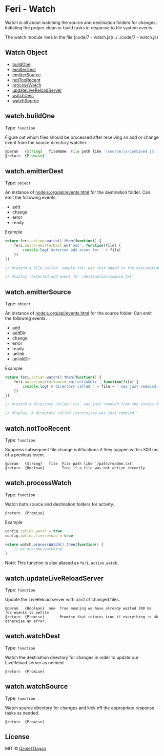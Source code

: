 # Feri - Watch

Watch is all about watching the source and destination folders for changes. Initiating the proper clean or build tasks in response to file system events.

The watch module lives in the file [code/7 - watch.js](../../code/7 - watch.js)

## Watch Object

* [buildOne](#watchbuildone)
* [emitterDest](#watchemitterdest)
* [emitterSource](#watchemittersource)
* [notTooRecent](#watchnottoorecent)
* [processWatch](#watchprocesswatch)
* [updateLiveReloadServer](#watchupdatelivereloadserver)
* [watchDest](#watchwatchdest)
* [watchSource](#watchwatchsource)

## watch.buildOne

Type: `function`

Figure out which files should be processed after receiving an add or change event from the source directory watcher.

```js
@param   {String}   fileName  File path like '/source/js/combined.js'
@return  {Promise}
```

## watch.emitterDest

Type: `object`

An instance of [nodejs.org/api/events.html](https://nodejs.org/api/events.html) for the destination folder. Can emit the following events.

* add
* change
* error
* ready

Example

```js
return feri.action.watch().then(function() {
    feri.watch.emitterDest.on('add', function(file) {
        console.log('detected add event for ' + file)
    })
})

// pretend a file called 'sample.txt' was just added to the destination folder

// display 'detected add event for /destination/sample.txt'
```

## watch.emitterSource

Type: `object`

An instance of [nodejs.org/api/events.html](https://nodejs.org/api/events.html) for the source folder. Can emit the following events.

* add
* addDir
* change
* error
* ready
* unlink
* unlinkDir

Example

```js
return feri.action.watch().then(function() {
    feri.watch.emitterSource.on('unlinkDir', function(file) {
        console.log('A directory called ' + file + ' was just removed.')
    })
})

// pretend a directory called 'css' was just removed from the source folder

// display 'A directory called /source/css was just removed.'
```

## watch.notTooRecent

Type: `function`

Suppress subsequent file change notifications if they happen within 300 ms of a previous event.

```
@param   {String}   file  File path like '/path/readme.txt'
@return  {Boolean}        True if a file was not active recently.
```

## watch.processWatch

Type: `function`

Watch both source and destination folders for activity.

```
@return  {Promise}
```

Example

```js
config.option.watch = true
config.option.livereload = true

return watch.processWatch().then(function() {
    // we are now watching
}
```

Note: This function is also aliased as `feri.action.watch`.

## watch.updateLiveReloadServer

Type: `function`

Update the LiveReload server with a list of changed files.

```
@param   {Boolean}  now  True meaning we have already waited 300 ms for events to settle
@return  {Promise}       Promise that returns true if everything is ok otherwise an error.
```

## watch.watchDest

Type: `function`

Watch the destination directory for changes in order to update our LiveReload server as needed.

```
@return  {Promise}
```

## watch.watchSource

Type: `function`

Watch source directory for changes and kick off the appropriate response tasks as needed.

```
@return  {Promise}
```

## License

MIT © [Daniel Gagan](https://forestmist.org)